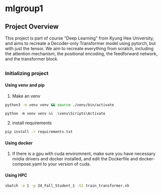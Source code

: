 # mlgroup1

## Project Overview

This project is part of course "Deep Learning" from Kyung Hee University, and aims to recreate a Decoder-only Transformer model using pytorch, but with just the tensor. We aim to recreate everything from scratch, including the attention mechanism, the positional encoding, the feedforward network, and the transformer block.

## 

### Initializing project

#### Using venv and pip

1. Make an venv
```bash <linux>
python3 -m venv venv && source ./venv/bin/activate
```

```powershell <windows>
python -m venv venv && .\venv\Scripts\Activate
```

2. install requirements
```bash <Linux>
pip install -r requirements.txt
```

#### Using docker

1. If there is a gpu with cuda enviromnent, make sure you have necessary nvidia drivers and docker installed, and edit the Dockerfile and docker-compose.yaml to your version of cuda.

#### Using HPC

```bash
sbatch -a 1 -p 24_Fall_Student_1 -G1 train_transformer.sh
```